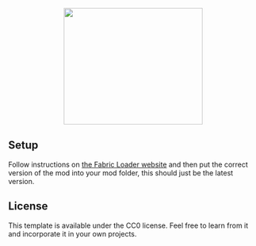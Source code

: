 <p align = "center">
   <img width="280" height="235" src="https://user-images.githubusercontent.com/62683395/156620547-ea718817-fefc-4bf1-82bb-21624077af34.png">
</p>

## Setup

Follow instructions on [the Fabric Loader website](https://fabricmc.net/) and then put the correct version of the mod into your mod folder, this should just be the latest version. 

## License

This template is available under the CC0 license. Feel free to learn from it and incorporate it in your own projects.
